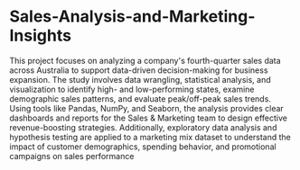 # Sales-Analysis-and-Marketing-Insights

This project focuses on analyzing a company's fourth-quarter sales data across Australia to support data-driven decision-making for business expansion. The study involves data wrangling, statistical analysis, and visualization to identify high- and low-performing states, examine demographic sales patterns, and evaluate peak/off-peak sales trends. Using tools like Pandas, NumPy, and Seaborn, the analysis provides clear dashboards and reports for the Sales & Marketing team to design effective revenue-boosting strategies. Additionally, exploratory data analysis and hypothesis testing are applied to a marketing mix dataset to understand the impact of customer demographics, spending behavior, and promotional campaigns on sales performance
